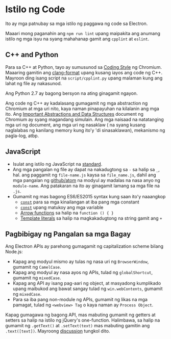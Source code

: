 # Istilo ng Code

Ito ay mga patnubay sa mga istilo ng paggawa ng code sa Electron.

Maaari mong paganahin ang `npm run lint` upang maipakita ang anumang istilo ng mga isyu na syang mahahanap gamit ang `cpplint` at `eslint`.

## C++ and Python

Para sa C++ at Python, tayo ay sumusunod sa [Coding Style](https://www.chromium.org/developers/coding-style) ng Chromium. Maaaring gamitin ang [clang-format](clang-format.md) upang kusang iayos ang code ng C++. Mayroon ding isang script na `script/cpplint.py` upang malaman kung ang lahat ng file ay nakasunod.

Ang Python 2.7 ay bagong bersyon na ating ginagamit ngayon.

Ang code ng C++ ay kadalasang gumagamit ng mga abstraction ng Chromium at mga uri nito, kaya naman pinapayuhan na kilalanin ang mga ito. Ang [Important Abstractions and Data Structures](https://www.chromium.org/developers/coding-style/important-abstractions-and-data-structures) document ng Chromium ay syang magandang simulain. Ang mga naisaad na natatanging mga uri ng document, ang mga uri ng nasaklaw ( na syang kusang naglalabas ng kanilang memory kung ito'y 'di sinasaklawan), mekanismo ng pagla-log, atbp.

## JavaScript

* Isulat ang istilo ng JavaScript na [standard](https://npm.im/standard).
* Ang mga pangalan ng file ay dapat na nakadugtong sa `-` sa halip sa `_`, hal. ang paggamit ng `file-name.js` kaysa sa `file_name.js`, dahil ang mga pangalan ng [github/atom](https://github.com/github/atom) na modyul ay madalas na nasa anyo ng `module-name`. Ang patakaran na ito ay ginagamit lamang sa mga file na `.js`.
* Gumamit ng mas bagong ES6/ES2015 syntax kung saan ito'y naaangkop 
  * [`const`](https://developer.mozilla.org/en-US/docs/Web/JavaScript/Reference/Statements/const) para sa mga kinailangan at iba pang mga constant
  * [`const`](https://developer.mozilla.org/en-US/docs/Web/JavaScript/Reference/Statements/let) upang matukoy ang mga variable
  * [Arrow functions](https://developer.mozilla.org/en-US/docs/Web/JavaScript/Reference/Functions/Arrow_functions) sa halip na `function () { }`
  * [Template literals](https://developer.mozilla.org/en-US/docs/Web/JavaScript/Reference/Template_literals) sa halip na magkakadugtong na string gamit ang `+`

## Pagbibigay ng Pangalan sa mga Bagay

Ang Electron APIs ay parehong gumagamit ng capitalization scheme bilang Node.js:

* Kapag ang modyul mismo ay tulas ng nasa uri ng `BrowserWindow`, gumamit ng `CamelCase`.
* Kapag ang modyul ay nasa ayos ng APIs, tulad ng `globalShortcut`, gumamit ng `mixedCase`.
* Kapag ang API ay isang pag-aari ng object, at masyadong kumplikado upang maibukod ang bawat sangay tulad ng `win.webContents`, gumamit ng `mixedCase`.
* Para sa iba pang non-module ng APIs, gumamit ng likas na mga pamagat, tulad ng `<webview> Tag` o kaya naman ay `Process Object`.

Kapag gumagawa ng bagong API, mas mabuting gumamit ng getters at setters sa halip na istilo ng jQuery's one-function. Halimbawa, sa halip na gumamit ng `.getText()` at `.setText(text)` mas mabuting gamitin ang `.text([text])`. Mayroong [discussion](https://github.com/electron/electron/issues/46) tungkol dito.